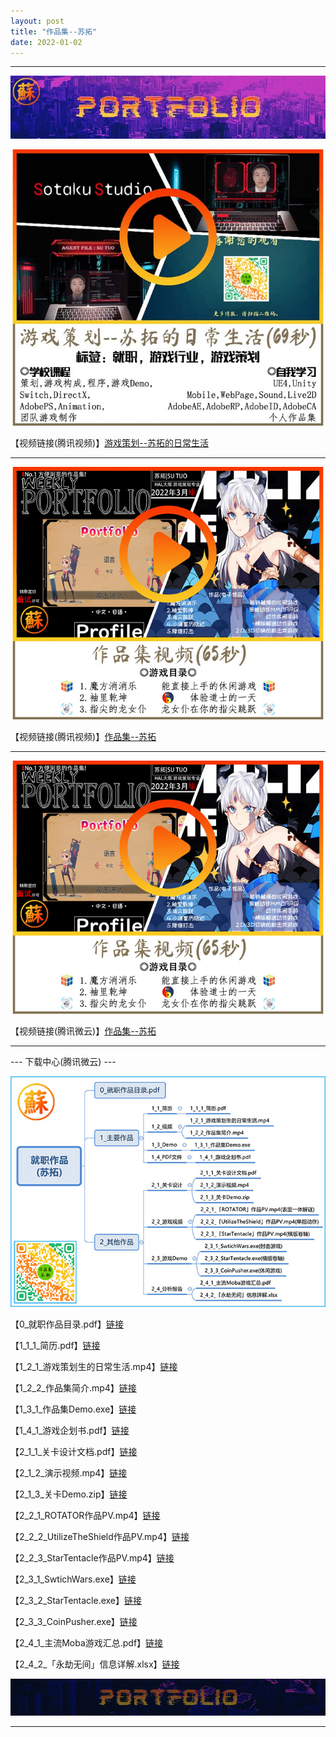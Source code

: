```yaml
---
layout: post
title: "作品集--苏拓"
date: 2022-01-02
---
```

********************************************************
![Image text](https://github.com/SotakuStudio/SotakuStudio.github.io/blob/main/Image/Title.jpg?raw=true)

![Image text](https://github.com/SotakuStudio/SotakuStudio.github.io/blob/main/Image/1_%E6%B8%B8%E6%88%8F%E7%AD%96%E5%88%92-%E8%8B%8F%E6%8B%93.jpg?raw=true)

【视频链接(腾讯视频)】[游戏策划--苏拓的日常生活](https://v.qq.com/x/page/v3232rgfajm.html)

************************************************************************************************
![Image text](https://github.com/SotakuStudio/SotakuStudio.github.io/blob/main/Image/2_%E4%BD%9C%E5%93%81%E9%9B%86-%E8%8B%8F%E6%8B%93New.jpg?raw=true)

【视频链接(腾讯视频)】[作品集--苏拓](https://v.qq.com/x/page/j3232umvdti.html)

************************************************************************************************
![Image text](https://github.com/SotakuStudio/SotakuStudio.github.io/blob/main/Image/2_%E4%BD%9C%E5%93%81%E9%9B%86-%E8%8B%8F%E6%8B%93New.jpg?raw=true)

【视频链接(腾讯微云)】[作品集--苏拓](https://share.weiyun.com/BEEyAb6l)

************************************************************************************************

--- 下载中心(腾讯微云) ---

![Image text](https://github.com/SotakuStudio/SotakuStudio.github.io/blob/main/Image/4_%E5%B0%B1%E8%81%8C%E4%BD%9C%E5%93%81%E7%9B%AE%E5%BD%95.jpg?raw=true)

【0_就职作品目录.pdf】[链接](https://share.weiyun.com/B7McB6nR)

【1_1_1_简历.pdf】[链接](https://pan.baidu.com/s/16QjXocOIRgXH9EZ7DVy1Vg)

【1_2_1_游戏策划生的日常生活.mp4】[链接](https://pan.baidu.com/s/16QjXocOIRgXH9EZ7DVy1Vg)

【1_2_2_作品集简介.mp4】[链接](https://pan.baidu.com/s/16QjXocOIRgXH9EZ7DVy1Vg)

【1_3_1_作品集Demo.exe】[链接](https://pan.baidu.com/s/16QjXocOIRgXH9EZ7DVy1Vg)

【1_4_1_游戏企划书.pdf】[链接](https://pan.baidu.com/s/16QjXocOIRgXH9EZ7DVy1Vg)

【2_1_1_关卡设计文档.pdf】[链接](https://pan.baidu.com/s/16QjXocOIRgXH9EZ7DVy1Vg)

【2_1_2_演示视频.mp4】[链接](https://pan.baidu.com/s/16QjXocOIRgXH9EZ7DVy1Vg)

【2_1_3_关卡Demo.zip】[链接](https://pan.baidu.com/s/16QjXocOIRgXH9EZ7DVy1Vg)

【2_2_1_ROTATOR作品PV.mp4】[链接](https://pan.baidu.com/s/16QjXocOIRgXH9EZ7DVy1Vg)

【2_2_2_UtilizeTheShield作品PV.mp4】[链接](https://pan.baidu.com/s/16QjXocOIRgXH9EZ7DVy1Vg)

【2_2_3_StarTentacle作品PV.mp4】[链接](https://pan.baidu.com/s/16QjXocOIRgXH9EZ7DVy1Vg)

【2_3_1_SwtichWars.exe】[链接](https://pan.baidu.com/s/16QjXocOIRgXH9EZ7DVy1Vg)

【2_3_2_StarTentacle.exe】[链接](https://pan.baidu.com/s/16QjXocOIRgXH9EZ7DVy1Vg)

【2_3_3_CoinPusher.exe】[链接](https://pan.baidu.com/s/16QjXocOIRgXH9EZ7DVy1Vg)

【2_4_1_主流Moba游戏汇总.pdf】[链接](https://pan.baidu.com/s/16QjXocOIRgXH9EZ7DVy1Vg)

【2_4_2_「永劫无间」信息详解.xlsx】[链接](https://pan.baidu.com/s/16QjXocOIRgXH9EZ7DVy1Vg)


![Image text](https://github.com/SotakuStudio/SotakuStudio.github.io/blob/main/Image/End_1.1.png?raw=true) 

********************************************************
